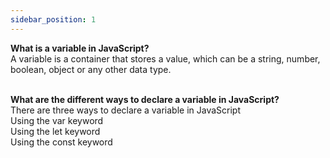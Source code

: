 ```yaml
---
sidebar_position: 1
---
```

<b>What is a variable in JavaScript?</b><br/>
    A variable is a container that stores a value, which can be a string, number, boolean, object or any other data type.<br /><br />

<b>What are the different ways to declare a variable in JavaScript?</b><br/>
There are three ways to declare a variable in JavaScript<br/>
Using the var keyword<br/>
Using the let keyword<br/>
Using the const keyword<br/>
